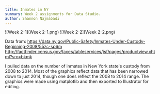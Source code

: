 ```yaml
---
title: Inmates in NY
summary: Week 2 assignments for Data Studio.
author: Shannon Najmabadi
---
```


![Week 2-1](Week 2-1.png)
![Week 2-2](Week 2-2.png)

Data from:
https://data.ny.gov/Public-Safety/Inmates-Under-Custody-Beginning-2008/55zc-sp6m
http://factfinder.census.gov/faces/tableservices/jsf/pages/productview.xhtml?src=bkmk


I pulled data on the number of inmates in New York state's custody from 2008 to 2014. Most of the graphics reflect data that has been narrowed down to just 2014, though one does reflect the 2008 to 2014 range. The graphics were made using matplotlib and then exported to Illustrator for editing.
